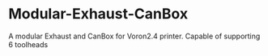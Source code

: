 # Modular-Exhaust-CanBox
A modular Exhaust and CanBox for Voron2.4 printer. Capable of supporting 6 toolheads

